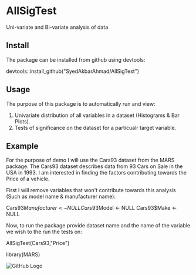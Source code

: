 # AllSigTest
Uni-variate and Bi-variate analysis of data 


## Install

The package can be installed from github using devtools:

devtools::install_github("SyedAkbarAhmad/AllSigTest")

## Usage

The purpose of this package is to automatically run and view:

1. Univariate distribution of all variables in a dataset (Histograms & Bar Plots).
2. Tests of significance on the dataset for a particualr target variable.


## Example

For the purpose of demo I will use the Cars93 dataset from the MARS package. The Cars93 dataset describes data from 93 Cars on Sale in the USA in 1993. I am interested in finding the factors contributing towards the Price of a vehicle.

First I will remove variables that won't contribute towards this analysis (Such as model name & manufacturer name):

Cars93$Manufacturer <- NULL
Cars93$Model  <- NULL
Cars93$Make <- NULL

Now, to run the package provide dataset name and the name of the variable we wish to the run the tests on:

AllSigTest(Cars93,"Price")


library(MARS)



![GitHub Logo](/images/pipeline_iraq_oil_2003.jpg)

